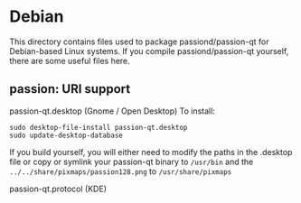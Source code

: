 
Debian
====================
This directory contains files used to package passiond/passion-qt
for Debian-based Linux systems. If you compile passiond/passion-qt yourself, there are some useful files here.

## passion: URI support ##


passion-qt.desktop  (Gnome / Open Desktop)
To install:

	sudo desktop-file-install passion-qt.desktop
	sudo update-desktop-database

If you build yourself, you will either need to modify the paths in
the .desktop file or copy or symlink your passion-qt binary to `/usr/bin`
and the `../../share/pixmaps/passion128.png` to `/usr/share/pixmaps`

passion-qt.protocol (KDE)

